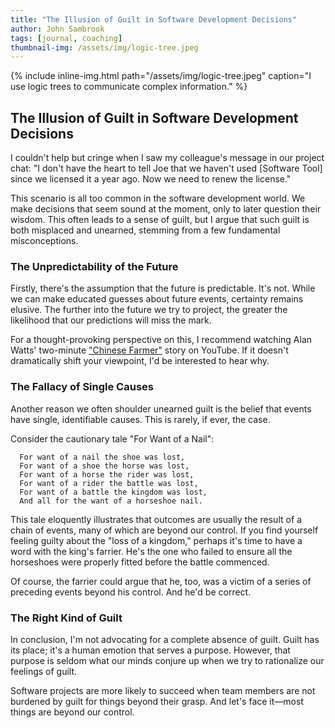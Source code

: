 ```yaml
---
title: "The Illusion of Guilt in Software Development Decisions"
author: John Sambrook
tags: [journal, coaching]
thumbnail-img: /assets/img/logic-tree.jpeg
---
```


{% include inline-img.html path="/assets/img/logic-tree.jpeg" caption="I use logic trees to communicate complex information." %}

## The Illusion of Guilt in Software Development Decisions

I couldn't help but cringe when I saw my colleague's message in our
project chat: "I don't have the heart to tell Joe that we haven't used
[Software Tool] since we licensed it a year ago. Now we need to renew
the license."

This scenario is all too common in the software development world. We
make decisions that seem sound at the moment, only to later question
their wisdom. This often leads to a sense of guilt, but I argue that
such guilt is both misplaced and unearned, stemming from a few
fundamental misconceptions.

### The Unpredictability of the Future

Firstly, there's the assumption that the future is predictable. It's
not. While we can make educated guesses about future events, certainty
remains elusive. The further into the future we try to project, the
greater the likelihood that our predictions will miss the mark.

For a thought-provoking perspective on this, I recommend watching Alan
Watts' two-minute
["Chinese Farmer"](https://www.youtube.com/watch?v=sWd6fNVZ20o)
story on YouTube. If it doesn't dramatically shift your viewpoint, I'd be
interested to hear why.

### The Fallacy of Single Causes

Another reason we often shoulder unearned guilt is the belief that
events have single, identifiable causes. This is rarely, if ever, the
case.

Consider the cautionary tale "For Want of a Nail":

```
  For want of a nail the shoe was lost,
  For want of a shoe the horse was lost,
  For want of a horse the rider was lost,
  For want of a rider the battle was lost,
  For want of a battle the kingdom was lost,
  And all for the want of a horseshoe nail.
```

This tale eloquently illustrates that outcomes are usually the result
of a chain of events, many of which are beyond our control. If you
find yourself feeling guilty about the "loss of a kingdom," perhaps
it's time to have a word with the king's farrier. He's the one who
failed to ensure all the horseshoes were properly fitted before the
battle commenced.

Of course, the farrier could argue that he, too, was a victim of a
series of preceding events beyond his control. And he'd be correct.

### The Right Kind of Guilt

In conclusion, I'm not advocating for a complete absence of
guilt. Guilt has its place; it's a human emotion that serves a
purpose. However, that purpose is seldom what our minds conjure up
when we try to rationalize our feelings of guilt.

Software projects are more likely to succeed when team members are not
burdened by guilt for things beyond their grasp. And let's face
it—most things are beyond our control.
